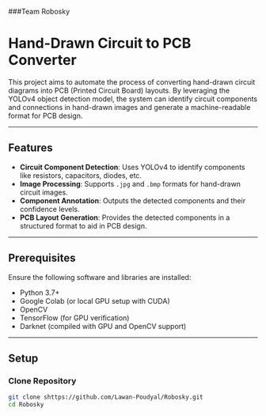 ###Team Robosky

# Hand-Drawn Circuit to PCB Converter

This project aims to automate the process of converting hand-drawn circuit diagrams into PCB (Printed Circuit Board) layouts. By leveraging the YOLOv4 object detection model, the system can identify circuit components and connections in hand-drawn images and generate a machine-readable format for PCB design.

---

## Features

- **Circuit Component Detection**: Uses YOLOv4 to identify components like resistors, capacitors, diodes, etc.
- **Image Processing**: Supports `.jpg` and `.bmp` formats for hand-drawn circuit images.
- **Component Annotation**: Outputs the detected components and their confidence levels.
- **PCB Layout Generation**: Provides the detected components in a structured format to aid in PCB design.

---

## Prerequisites

Ensure the following software and libraries are installed:

- Python 3.7+
- Google Colab (or local GPU setup with CUDA)
- OpenCV
- TensorFlow (for GPU verification)
- Darknet (compiled with GPU and OpenCV support)

---

## Setup

### Clone Repository

```bash
git clone shttps://github.com/Lawan-Poudyal/Robosky.git
cd Robosky
```

